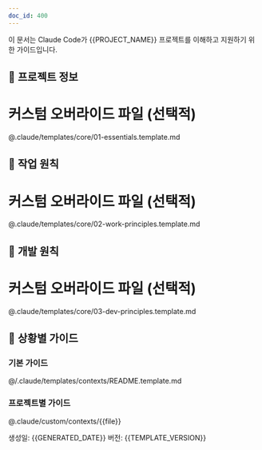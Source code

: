 ```yaml
---
doc_id: 400
---
```


이 문서는 Claude Code가 {{PROJECT_NAME}} 프로젝트를 이해하고 지원하기 위한 가이드입니다.

## 🎯 프로젝트 정보
<!-- if:exists custom/overrides/01-essentials.md -->
# 커스텀 오버라이드 파일 (선택적)
<!-- else -->
@.claude/templates/core/01-essentials.template.md
<!-- endif -->

## 🌟 작업 원칙
<!-- if:exists custom/overrides/02-work-principles.md -->
# 커스텀 오버라이드 파일 (선택적)
<!-- else -->
@.claude/templates/core/02-work-principles.template.md
<!-- endif -->

## 📐 개발 원칙
<!-- if:exists custom/overrides/03-dev-principles.md -->
# 커스텀 오버라이드 파일 (선택적)
<!-- else -->
@.claude/templates/core/03-dev-principles.template.md
<!-- endif -->

## 🔧 상황별 가이드
### 기본 가이드
@/.claude/templates/contexts/README.template.md

### 프로젝트별 가이드
<!-- for:file in custom/contexts/*.md -->
@.claude/custom/contexts/{{file}}
<!-- endfor -->

생성일: {{GENERATED_DATE}}
버전: {{TEMPLATE_VERSION}}
